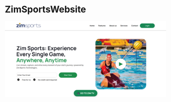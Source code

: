 # ZimSportsWebsite

![Website Preview](https://github.com/Zeeshanprojects/ZimSportsWebsite/blob/main/zimsport.png?raw=true)

